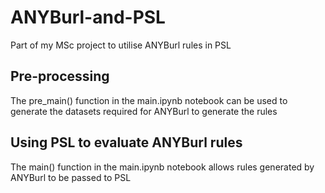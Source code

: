 # ANYBurl-and-PSL
Part of my MSc project to utilise ANYBurl rules in PSL

## Pre-processing
The pre_main() function in the main.ipynb notebook can be used to generate the datasets required for ANYBurl to generate the rules

## Using PSL to evaluate ANYBurl rules
The main() function in the main.ipynb notebook allows rules generated by ANYBurl to be passed to PSL
